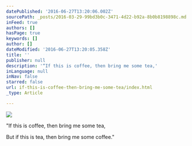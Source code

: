 ```yaml
---
datePublished: '2016-06-27T13:20:06.002Z'
sourcePath: _posts/2016-03-29-99bd3b0c-3471-4d22-b92a-8b0b8198898c.md
inFeed: true
authors: []
hasPage: true
keywords: []
author: []
dateModified: '2016-06-27T13:20:05.358Z'
title: ''
publisher: null
description: '“If this is coffee, then bring me some tea,'
inLanguage: null
inNav: false
starred: false
url: if-this-is-coffee-then-bring-me-some-tea/index.html
_type: Article

---
```

![](https://the-grid-user-content.s3-us-west-2.amazonaws.com/6672f8d7-fe13-4af4-8b31-6a9f62d23dd5.jpg)

"If this is coffee, then bring me some tea,

But if this is tea, then bring me some coffee."